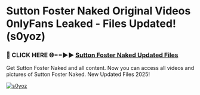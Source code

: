 # Sutton Foster Naked Original Videos 0nlyFans Leaked - Files Updated! (s0yoz)

<h3>🔴 CLICK HERE 🌐==►► <a href="https://tinyurl.com/yckcrads" rel="nofollow">Sutton Foster Naked Updated Files</a></h3>

Get Sutton Foster Naked and all content. Now you can access all videos and pictures of Sutton Foster Naked. New Updated Files 2025!

[![s0yoz](https://i.imgur.com/hpKpOFt.gif)](https://tinyurl.com/yckcrads)
